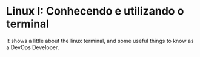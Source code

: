 # Linux I: Conhecendo e utilizando o terminal

It shows a little about the linux terminal, and some useful things to know as a DevOps Developer.
